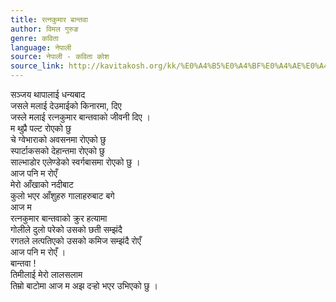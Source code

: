 ```yaml
---
title: रत्नकुमार बान्तवा
author: विमल गुरुङ
genre: कविता
language: नेपाली
source: नेपाली - कविता कोश
source_link: http://kavitakosh.org/kk/%E0%A4%B5%E0%A4%BF%E0%A4%AE%E0%A4%B2_%E0%A4%97%E0%A5%81%E0%A4%B0%E0%A5%81%E0%A4%99
---
```


सञ्जय थापालाई धन्यबाद  
जसले मलाई देउमाईको किनारमा, दिए  
जस्ले मलाई रत्नकुमार बान्तवाको जीवनी दिए ।  
म थुप्रै पल्ट रोएको छु  
चे ग्वेभाराको अवसनमा रोएको छु  
स्पार्टाकसको देहान्तमा रोएको छु  
साल्भाडोर एलेण्डेको स्वर्गबासमा रोएको छु ।  
आज पनि म रोएँ  
मेरो आँखाको नदीबाट  
कुलो भएर आँशुहरु गालाहरुबाट बगे  
आज म  
रत्नकुमार बान्तवाको क्रुर हत्यामा  
गोलीले दुलो परेको उसको छती सम्झंदै  
रगतले लत्पतिएको उसको कमिज सम्झंदै रोएँ  
आज पनि म रोएँ ।  
बान्तवा !  
तिमीलाई मेरो लालसलाम  
तिम्रो बाटोमा आज म अझ दर्‍हो भएर उभिएको छु ।
